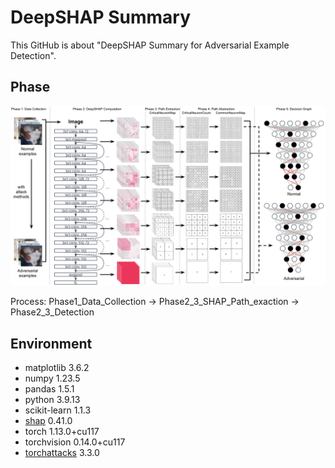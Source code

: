 # DeepSHAP Summary

This GitHub is about "DeepSHAP Summary for Adversarial Example Detection".

## Phase
![image](https://github.com/YiChingLLin/DeepSHAP_summary/blob/main/img/Phase.png)

Process: Phase1_Data_Collection -> Phase2_3_SHAP_Path_exaction -> Phase2_3_Detection

## Environment
- matplotlib 3.6.2
- numpy 1.23.5
- pandas 1.5.1
- python 3.9.13
- scikit-learn 1.1.3
- [shap](https://github.com/slundberg/shap) 0.41.0
- torch 1.13.0+cu117
- torchvision 0.14.0+cu117
- [torchattacks](https://github.com/Harry24k/adversarial-attacks-pytorch) 3.3.0